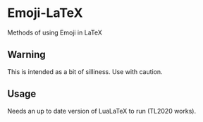 # Emoji-LaTeX

Methods of using Emoji in LaTeX

## Warning

This is intended as a bit of silliness.
Use with caution.

## Usage

Needs an up to date version of LuaLaTeX to run (TL2020 works).
